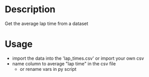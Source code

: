 # Description
Get the average lap time from a dataset

# Usage
- import the data into the 'lap_times.csv' or import your own csv
- name column to average "lap time" in the csv file
    - or rename vars in py script